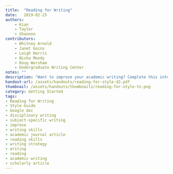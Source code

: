 ```yaml
---
title:  "Reading for Writing"
date:   2019-02-25
authors: 
    - Kian
    - Taylor
    - Shannon
contributors:
    - Whitney Arnold
    - Janet Goins
    - Leigh Harris
    - Nisha Moody
    - Doug Worsham
    - Undergraduate Writing Center
notes: ""
description: "Want to improve your academic writing? Complete this interactive activity to take your writing to the next level."
handout-url: /assets/handouts/reading-for-style-d2.pdf
thumbnail: /assets/handouts/thumbnails/reading-for-style-tn.png
category: Getting Started
tags:
- Reading for Writing
- Style Guide
- Google doc
- disciplinary writing
- subject-specific writing
- improve
- writing skills
- academic journal article
- reading skills
- writing strategy
- writing
- reading
- academic writing
- scholarly article
---
```

